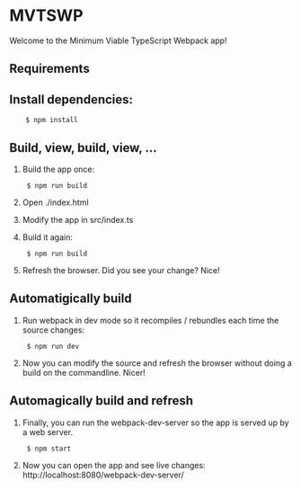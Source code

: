 MVTSWP
======

Welcome to the Minimum Viable TypeScript Webpack app!

Requirements
---

Install dependencies:
---
        $ npm install


Build, view, build, view, ...
---
1. Build the app once:

        $ npm run build

2. Open ./index.html

3. Modify the app in src/index.ts

4. Build it again:

        $ npm run build

5. Refresh the browser. Did you see your change? Nice!

Automatigically build
---

1. Run webpack in dev mode so it recompiles / rebundles each time the
   source changes:

        $ npm run dev

2. Now you can modify the source and refresh the browser without doing
   a build on the commandline. Nicer!

Automagically build and refresh
---

1. Finally, you can run the webpack-dev-server so the app is served up
   by a web server.

        $ npm start

2. Now you can open the app and see live changes: http://localhost:8080/webpack-dev-server/
